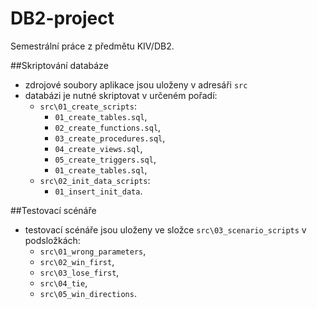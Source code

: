 # DB2-project
Semestrální práce z předmětu KIV/DB2.

##Skriptování databáze
- zdrojové soubory aplikace jsou uloženy v adresáři `src`
- databázi je nutné skriptovat v určeném pořadí:
	- `src\01_create_scripts`:
		- `01_create_tables.sql`,
		- `02_create_functions.sql`,
		- `03_create_procedures.sql`,
		- `04_create_views.sql`,
		- `05_create_triggers.sql`,
		- `01_create_tables.sql`,
	- `src\02_init_data_scripts`:
		- `01_insert_init_data`.

##Testovací scénáře
- testovací scénáře jsou uloženy ve složce `src\03_scenario_scripts` v podsložkách:
	- `src\01_wrong_parameters`,
	- `src\02_win_first`,
	- `src\03_lose_first`,
	- `src\04_tie`,
	- `src\05_win_directions`.

